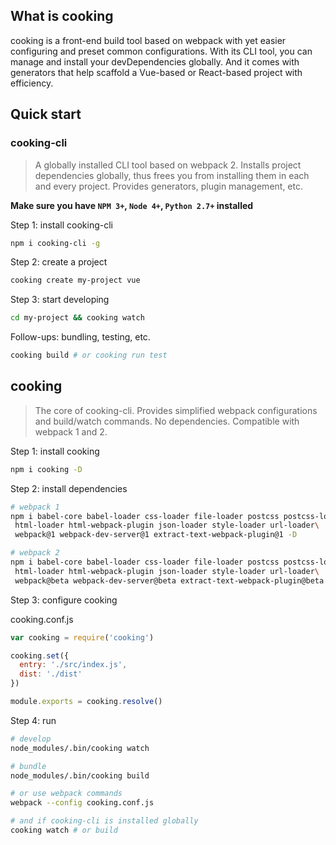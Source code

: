 <!-- toc -->

## What is cooking
cooking is a front-end build tool based on webpack with yet easier configuring and preset common configurations. With its CLI tool, you can manage and install your devDependencies globally. And it comes with generators that help scaffold a Vue-based or React-based project with efficiency.

## Quick start
### cooking-cli
> A globally installed CLI tool based on webpack 2. Installs project dependencies globally, thus frees you from installing them in each and every project. Provides generators, plugin management, etc.

**Make sure you have `NPM 3+`, `Node 4+`, `Python 2.7+` installed**

Step 1: install cooking-cli
```bash
npm i cooking-cli -g
```

Step 2: create a project
```bash
cooking create my-project vue
```

Step 3: start developing
```bash
cd my-project && cooking watch
```

Follow-ups: bundling, testing, etc.
```bash
cooking build # or cooking run test
```

## cooking
> The core of cooking-cli. Provides simplified webpack configurations and build/watch commands. No dependencies. Compatible with webpack 1 and 2.


Step 1: install cooking
```bash
npm i cooking -D
```

Step 2: install dependencies
```bash
# webpack 1
npm i babel-core babel-loader css-loader file-loader postcss postcss-loader\
 html-loader html-webpack-plugin json-loader style-loader url-loader\
 webpack@1 webpack-dev-server@1 extract-text-webpack-plugin@1 -D

# webpack 2
npm i babel-core babel-loader css-loader file-loader postcss postcss-loader\
 html-loader html-webpack-plugin json-loader style-loader url-loader\
 webpack@beta webpack-dev-server@beta extract-text-webpack-plugin@beta -D
```

Step 3: configure cooking

cooking.conf.js
```javascript
var cooking = require('cooking')

cooking.set({
  entry: './src/index.js',
  dist: './dist'
})

module.exports = cooking.resolve()
```

Step 4: run
```bash
# develop
node_modules/.bin/cooking watch

# bundle
node_modules/.bin/cooking build

# or use webpack commands
webpack --config cooking.conf.js

# and if cooking-cli is installed globally
cooking watch # or build
```
